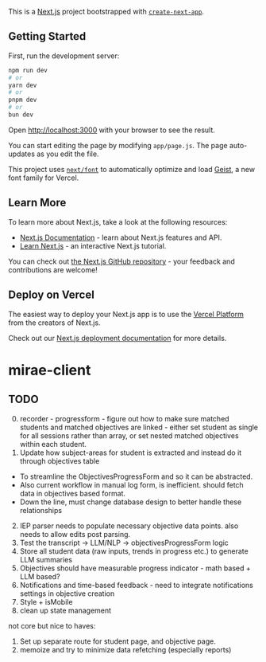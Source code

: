 This is a [Next.js](https://nextjs.org) project bootstrapped with [`create-next-app`](https://github.com/vercel/next.js/tree/canary/packages/create-next-app).

## Getting Started

First, run the development server:

```bash
npm run dev
# or
yarn dev
# or
pnpm dev
# or
bun dev
```

Open [http://localhost:3000](http://localhost:3000) with your browser to see the result.

You can start editing the page by modifying `app/page.js`. The page auto-updates as you edit the file.

This project uses [`next/font`](https://nextjs.org/docs/app/building-your-application/optimizing/fonts) to automatically optimize and load [Geist](https://vercel.com/font), a new font family for Vercel.

## Learn More

To learn more about Next.js, take a look at the following resources:

- [Next.js Documentation](https://nextjs.org/docs) - learn about Next.js features and API.
- [Learn Next.js](https://nextjs.org/learn) - an interactive Next.js tutorial.

You can check out [the Next.js GitHub repository](https://github.com/vercel/next.js) - your feedback and contributions are welcome!

## Deploy on Vercel

The easiest way to deploy your Next.js app is to use the [Vercel Platform](https://vercel.com/new?utm_medium=default-template&filter=next.js&utm_source=create-next-app&utm_campaign=create-next-app-readme) from the creators of Next.js.

Check out our [Next.js deployment documentation](https://nextjs.org/docs/app/building-your-application/deploying) for more details.
# mirae-client

## TODO
0. recorder - progressform - figure out how to make sure matched students and matched objectives are linked - either set student as single for all sessions rather than array, or set nested matched objectives within each student. 
1. Update how subject-areas for student is extracted and instead do it through objectives table
- To streamline the ObjectivesProgressForm and so it can be abstracted.
- Also current workflow in manual log form, is inefficient. should fetch data in objectives based format. 
- Down the line, must change database design to better handle these relationships
2. IEP parser needs to populate necessary objective data points. also needs to allow edits post parsing.
3. Test the transcript -> LLM/NLP -> objectivesProgressForm logic
4. Store all student data (raw inputs, trends in progress etc.) to generate LLM summaries
5. Objectives should have measurable progress indicator - math based + LLM based?
6. Notifications and time-based feedback - need to integrate notifications settings in objective creation
7. Style + isMobile
8. clean up state management

not core but nice to haves:
1. Set up separate route for student page, and objective page. 
2. memoize and try to minimize data refetching (especially reports)
